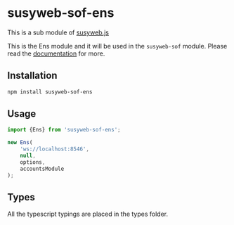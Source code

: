 # susyweb-sof-ens

This is a sub module of [susyweb.js][repo]

This is the Ens module and it will be used in the `susyweb-sof` module.
Please read the [documentation][docs] for more.

## Installation

```bash
npm install susyweb-sof-ens
```

## Usage

```js
import {Ens} from 'susyweb-sof-ens';

new Ens(
    'ws://localhost:8546',
    null,
    options,
    accountsModule
);
```

## Types 

All the typescript typings are placed in the types folder. 

[docs]: http://susywebjs.readthedocs.io/en/1.0/
[repo]: https://octonion.institute/susy-js/susyweb.js
